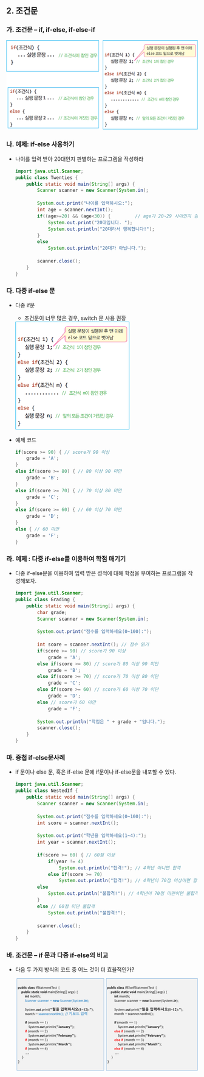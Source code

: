## 2. 조건문
### 가. 조건문 – if, if-else, if-else-if

![](figure/if-statement.png)

### 나. 예제: if-else 사용하기
- 나이를 입력 받아 20대인지 판별하는 프로그램을 작성하라

	```java
	import java.util.Scanner;
	public class Twenties {
		public static void main(String[] args) {
			Scanner scanner = new Scanner(System.in);
	
			System.out.print("나이를 입력하시오:");
			int age = scanner.nextInt(); 
			if((age>=20) && (age<30)) { 		// age가 20~29 사이인지 검사
				System.out.print("20대입니다. ");
				System.out.println("20대라서 행복합니다!");
			}
			else
				System.out.println("20대가 아닙니다.");
	
			scanner.close();
		}
	}
	```
### 다. 다중 if-else 문
- 다중 if문
	- 조건문이 너무 많은 경우, switch 문 사용 권장                                                                                

	<img src="figure/if-else-if.png" width=300>
	
- 예제 코드

	```java
	if(score >= 90) { // score가 90 이상
		grade = 'A';
	}
	else if(score >= 80) { // 80 이상 90 미만
		grade = 'B';
	}
	else if(score >= 70) { // 70 이상 80 미만
		grade = 'C';
	}
	else if(score >= 60) { // 60 이상 70 미만
		grade = 'D';
	}
	else { // 60 미만
		grade = 'F';
	}                                                                                                                                                          
	```
	
### 라. 예제 : 다중 if-else를 이용하여 학점 매기기
- 다중 if-else문을 이용하여 입력 받은 성적에 대해 학점을 부여하는 프로그램을 작성해보자.

	```java
	import java.util.Scanner;
	public class Grading {
		public static void main(String[] args) {
			char grade;
			Scanner scanner = new Scanner(System.in);
	
			System.out.print("점수를 입력하세요(0~100):");
	
			int score = scanner.nextInt(); // 점수 읽기
			if(score >= 90) // score가 90 이상
				grade = 'A';
			else if(score >= 80) // score가 80 이상 90 미만
				grade = 'B';
			else if(score >= 70) // score가 70 이상 80 이만
				grade = 'C';
			else if(score >= 60) // score가 60 이상 70 이만
				grade = 'D';
			else // score가 60 이만
				grade = 'F';
	
			System.out.println("학점은 " + grade + "입니다.");
			scanner.close();
		}
	}
	
	```

### 마. 중첩 if-else문사례
- if 문이나 else 문, 혹은 if-else 문에 if문이나 if-else문을 내포할 수 있다.

	```java
	import java.util.Scanner;
	public class NestedIf {
		public static void main(String[] args) {
			Scanner scanner = new Scanner(System.in);
	
			System.out.print("점수를 입력하세요(0~100):");
			int score = scanner.nextInt(); 
	
			System.out.print("학년을 입력하세요(1~4):");
			int year = scanner.nextInt(); 
	
			if(score >= 60) { // 60점 이상
				if(year != 4)
					System.out.println("합격!"); // 4학년 아니면 합격
				else if(score >= 70)
					System.out.println("합격!"); // 4학년이 70점 이상이면 합격
			else
				System.out.println("불합격!"); // 4학년이 70점 미만이면 불합격
			}
			else // 60점 미만 불합격
				System.out.println("불합격!");
	
			scanner.close();
		}
	}
	```
	
### 바. 조건문 – if 문과 다중 if-else의 비교
- 다음 두 가지 방식의 코드 중 어느 것이 더 효율적인가?

	![](figure/if-comparison.png)